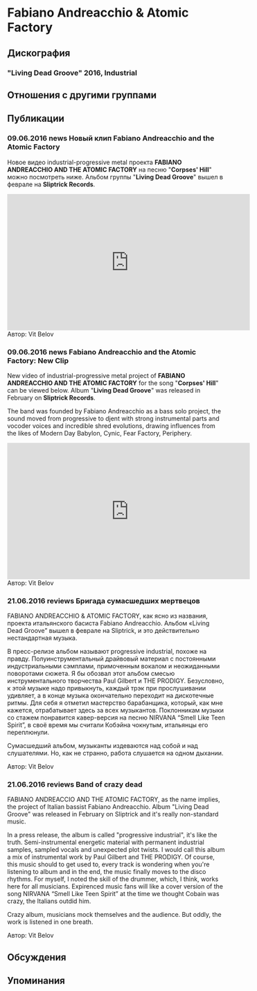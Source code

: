 # Fabiano Andreacchio & Atomic Factory



## Дискография

### "Living Dead Groove" 2016, Industrial




## Отношения с другими группами


## Публикации

### 09.06.2016 news Новый клип Fabiano Andreacchio and the Atomic Factory

<p>Новое видео industrial-progressive metal проекта <strong>FABIANO ANDREACCHIO AND THE ATOMIC FACTORY</strong> на песню "<strong>Corpses' Hill</strong>" можно посмотреть ниже. Альбом группы "<strong>Living Dead Groove</strong>" вышел в феврале на <strong>Sliptrick Records</strong>.</p><p><center><iframe width="560" height="315" src="https://www.youtube.com/embed/_AOzTvfGU78" frameborder="0" allowfullscreen=""></iframe></center>
Автор: Vit Belov

### 09.06.2016 news Fabiano Andreacchio and the Atomic Factory: New Clip

<p>New video of industrial-progressive metal project of <strong>FABIANO ANDREACCHIO AND THE ATOMIC FACTORY</strong> for the song "<strong>Corpses' Hill</strong>" can be viewed below. Album "<strong>Living Dead Groove</strong>" was released in February on<strong> Sliptrick Records</strong>.</p><p>The band was founded by Fabiano Andreacchio as a bass solo project, the sound moved from progressive to djent with strong instrumental parts and vocoder voices and incredible shred evolutions, drawing influences from the likes of Modern Day Babylon, Cynic, Fear Factory, Periphery.</p><p><center><iframe width="560" height="315" src="https://www.youtube.com/embed/_AOzTvfGU78" frameborder="0" allowfullscreen=""></iframe></center>
Автор: Vit Belov

### 21.06.2016 reviews Бригада сумасшедших мертвецов

<p>FABIANO ANDREACCHIO & ATOMIC FACTORY, как ясно из названия, проекта итальянского басиста Fabiano Andreacchio. Альбом «Living Dead Groove” вышел в феврале на Sliptrick, и это действительно нестандартная музыка.</p><p>В пресс-релизе альбом называют progressive industrial, похоже на правду. Полуинструментальный драйвовый материал с постоянными индустриальными сэмплами, примоченным вокалом и неожиданными поворотами сюжета. Я бы обозвал этот альбом смесью инструментального творчества Paul Gilbert и THE PRODIGY. Безусловно, к этой музыке надо привыкнуть, каждый трэк при прослушивании удивляет, а в конце музыка окончательно переходит на дискотечные ритмы. Для себя я отметил мастерство барабанщика, который, как мне кажется, отрабатывает здесь за всех музыкантов. Поклонникам музыки со стажем понравится кавер-версия на песню NIRVANA “Smell Like Teen Spirit”, в своё время мы считали Кобэйна чокнутым, итальянцы его переплюнули.</p><p>Сумасшедший альбом, музыканты издеваются над собой и над слушателями. Но, как не странно, работа слушается на одном дыхании.</p>
Автор: Vit Belov

### 21.06.2016 reviews Band of crazy dead

<p>FABIANO ANDREACCIO AND THE ATOMIC FACTORY, as the name implies, the project of Italian bassist Fabiano Andreacchio. Album "Living Dead Groove" was released in February on Sliptrick and it's really non-standard music.</p><p>In a press release, the album is called "progressive industrial", it's like the truth. Semi-instrumental energetic material with permanent industrial samples, sampled vocals and unexpected plot twists. I would call this album a mix of instrumental work by Paul Gilbert and THE PRODIGY. Of course, this music should to get used to, every track is wondering when you're listening to album and in the end, the music finally moves to the disco rhythms. For myself, I noted the skill of the drummer, which, I think, works here for all musicians. Expirenced music fans will like a cover version of the song NIRVANA “Smell Like Teen Spirit” at the time we thought Cobain was crazy, the Italians outdid him.</p><p>Crazy album, musicians mock themselves and the audience. But oddly, the work is listened in one breath.</p>
Автор: Vit Belov


## Обсуждения


## Упоминания

